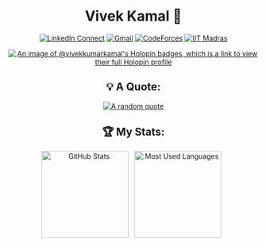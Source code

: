 <div align="center">
<h1> Vivek Kamal 👋</h1>

[![LinkedIn Connect](https://img.shields.io/badge/%20-Linkedin-black?color=14171A&labelColor=212121&logo=linkedin&logoColor=fff)](https://www.linkedin.com/in/vivek-kumar-kamal-ba1408210/)
[![Gmail](https://img.shields.io/badge/%20-Send%20Mail-black?color=14171A&labelColor=ef5350&logo=gmail&logoColor=fff)](mailto:vivekkumar565950@gmail.com?subject=From%20GitHub&body=Hi,%20there.%20Found%20you%20from%20GitHub.)
[![CodeForces](https://img.shields.io/badge/%20-CodeForces-black?color=14171A&labelColor=212121&logo=Codeforces&logoColor=fff)](https://codeforces.com/profile/vivekkamal)
[![IIT Madras](https://img.shields.io/badge/%20-IIT%20Madras-black?color=14171&logo=IIT&logoColor=fff)](https://app.onlinedegree.iitm.ac.in/student/21F3002412)


[![An image of @vivekkumarkamal's Holopin badges, which is a link to view their full Holopin profile](https://holopin.me/vivekkumarkamal)](https://holopin.io/@vivekkumarkamal)

## 💡 A Quote:

[![A random quote](https://quotes-github-readme.vercel.app/api?type=horizontal&theme=dark)](https://github.com/piyushsuthar/github-readme-quotes)


## 🏆 My Stats:

<p>
    <img height=175 alt="GitHub Stats" src="https://github-readme-stats.vercel.app/api?username=VivekKumarKamal&show_icons=true&count_private=true&theme=merko" />&nbsp;&nbsp;
    <img height=175 alt="Most Used Languages" src="https://github-readme-stats.vercel.app/api/top-langs/?username=VivekKumarKamal&layout=compact&theme=merko" />&nbsp;&nbsp;
</p>

<!--
**VivekKumarKamal/VivekKumarKamal** is a ✨ _special_ ✨ repository because its `README.md` (this file) appears on your GitHub profile.

Here are some ideas to get you started:

- 🔭 I’m currently working on ...
- 🌱 I’m currently learning ...
- 👯 I’m looking to collaborate on ...
- 🤔 I’m looking for help with ...
- 💬 Ask me about ...
- 📫 How to reach me: ...
- 😄 Pronouns: ...
- ⚡ Fun fact: ...
-->

</div>
